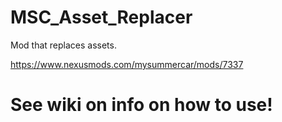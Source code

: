 # MSC_Asset_Replacer
Mod that replaces assets.

https://www.nexusmods.com/mysummercar/mods/7337

# See wiki on info on how to use!
